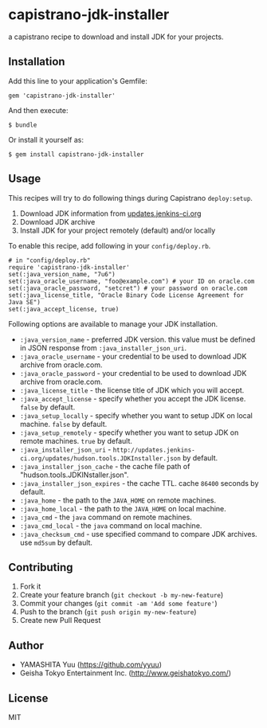 # capistrano-jdk-installer

a capistrano recipe to download and install JDK for your projects.

## Installation

Add this line to your application's Gemfile:

    gem 'capistrano-jdk-installer'

And then execute:

    $ bundle

Or install it yourself as:

    $ gem install capistrano-jdk-installer

## Usage

This recipes will try to do following things during Capistrano `deploy:setup`.

1. Download JDK information from [updates.jenkins-ci.org](http://updates.jenkins-ci.org/updates/hudson.tools.JDKInstaller.json)
2. Download JDK archive
3. Install JDK for your project remotely (default) and/or locally

To enable this recipe, add following in your `config/deploy.rb`.

    # in "config/deploy.rb"
    require 'capistrano-jdk-installer'
    set(:java_version_name, "7u6")
    set(:java_oracle_username, "foo@example.com") # your ID on oracle.com
    set(:java_oracle_password, "setcret") # your password on oracle.com
    set(:java_license_title, "Oracle Binary Code License Agreement for Java SE")
    set(:java_accept_license, true)

Following options are available to manage your JDK installation.

 * `:java_version_name` - preferred JDK version. this value must be defined in JSON response from `:java_installer_json_uri`.
 * `:java_oracle_username` - your credential to be used to download JDK archive from oracle.com.
 * `:java_oracle_password` - your credential to be used to download JDK archive from oracle.com.
 * `:java_license_title` - the license title of JDK which you will accept.
 * `:java_accept_license` - specify whether you accept the JDK license. `false` by default.
 * `:java_setup_locally` - specify whether you want to setup JDK on local machine. `false` by default.
 * `:java_setup_remotely` - specify whether you want to setup JDK on remote machines. `true` by default.
 * `:java_installer_json_uri` - `http://updates.jenkins-ci.org/updates/hudson.tools.JDKInstaller.json` by default.
 * `:java_installer_json_cache` - the cache file path of "hudson.tools.JDKINstaller.json".
 * `:java_installer_json_expires` - the cache TTL. cache `86400` seconds by default.
 * `:java_home` - the path to the `JAVA_HOME` on remote machines.
 * `:java_home_local` - the path to the `JAVA_HOME` on local machine.
 * `:java_cmd` - the `java` command on remote machines.
 * `:java_cmd_local` - the `java` command on local machine.
 * `:java_checksum_cmd` - use specified command to compare JDK archives. use `md5sum` by default.

## Contributing

1. Fork it
2. Create your feature branch (`git checkout -b my-new-feature`)
3. Commit your changes (`git commit -am 'Add some feature'`)
4. Push to the branch (`git push origin my-new-feature`)
5. Create new Pull Request

## Author

- YAMASHITA Yuu (https://github.com/yyuu)
- Geisha Tokyo Entertainment Inc. (http://www.geishatokyo.com/)

## License

MIT
